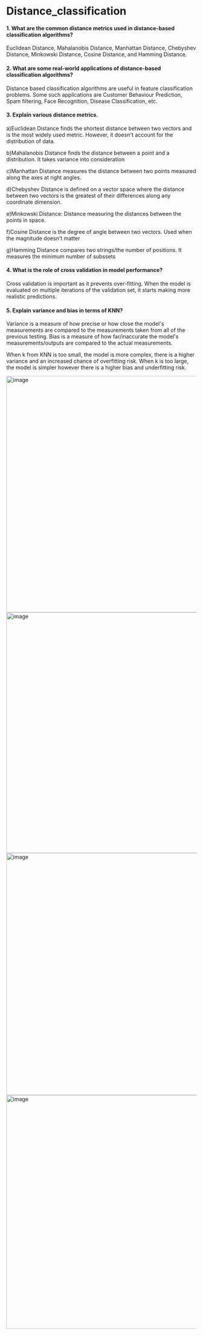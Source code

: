 # Distance_classification

#### 1. What are the common distance metrics used in distance-based classification algorithms? 

Euclidean Distance, Mahalanobis Distance, Manhattan Distance, Chebyshev Distance, Minkowski Distance, Cosine Distance, and Hamming Distance.

#### 2. What are some real-world applications of distance-based classification algorithms? 

Distance based classification algorithms are useful in feature classification problems. Some such applications are Customer Behaviour Prediction, Spam filtering, Face Recognition, Disease Classification, etc.
 
#### 3. Explain various distance metrics. 

a)Euclidean Distance finds the shortest distance between two vectors and is the most widely used metric. However, it doesn't account for the distribution of data.

b)Mahalanobis Distance finds the distance between a point and a distribution. It takes variance into consideration

c)Manhattan Distance measures the distance between two points measured along the axes at right angles.

d)Chebyshev Distance is defined on a vector space where the distance between two vectors is the greatest of their differences along any coordinate dimension.

e)Minkowski Distance: Distance measuring the distances between the points in space.

f)Cosine Distance is the degree of angle between two vectors. Used when the magnitude doesn't matter

g)Hamming Distance compares two strings/the number of positions. It measures the minimum number of subssets

#### 4. What is the role of cross validation in model performance? 

Cross validation is important as it prevents over-fitting. When the model is evaluated on multiple iterations of the validation set, it starts making more realistic predictions.

#### 5. Explain variance and bias in terms of KNN? 

Variance is a measure of how precise or how close the model's measurements are compared to the measurements taken from all of the previous testing. Bias is a measure of how far/inaccurate the model's measurements/outputs are compared to the actual measurements.

When k from KNN is too small, the model is more complex, there is a higher variance and an increased chance of overfitting risk. When k is too large, the model is simpler however there is a higher bias and underfitting risk.


<img width="626" alt="image" src="https://github.com/user-attachments/assets/7f02cebd-0d34-4371-bfe8-8c16d3892ba0" />

<img width="637" alt="image" src="https://github.com/user-attachments/assets/d2b514de-3d41-4138-8cbc-7e183e35b503" />

<img width="641" alt="image" src="https://github.com/user-attachments/assets/a5251510-bc4f-4a9e-b7b6-3ce5b71fc240" />

<img width="619" alt="image" src="https://github.com/user-attachments/assets/8df43b14-8226-4dbe-bc2f-7f0cfedb13fe" />





